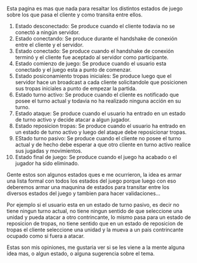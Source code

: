 Esta pagina es mas que nada para resaltar los distintos estados de juego sobre los que pasa el cliente y como transita entre ellos.

  1. Estado desconectado: Se produce cuando el cliente todavia no se conectó a ningún servidor.
  1. Estado conectando: Se produce durante el handshake de conexión entre el cliente y el servidor.
  1. Estado conectado: Se produce cuando el handshake de conexión terminó y el cliente fue aceptado al servidor como participante.
  1. Estado comienzo de juego: Se produce cuando el usuario esta conectado y el juego esta a punto de comenzar.
  1. Estado posiconamiento tropas iniciales: Se produce luego que el servidor hace un broadcast a cada cliente solicitandole que posicionen sus tropas iniciales a punto de empezar la partida.
  1. Estado turno activo: Se produce cuando el cliente es notificado que posee el turno actual y todavia no ha realizado ninguna acción en su turno.
  1. Estado ataque: Se produce cuando el usuario ha entrado en un estado de turno activo y decide atacar a algun jugador.
  1. Estado reposicion tropas: Se produce cuando el usuario ha entrado en un estado de turno activo y luego del ataque debe reposicionar tropas.
  1. EStado turno pasivo: Se produce cuando el cliente no posee el turno actual y de hecho debe esperar a que otro cliente en turno activo realice sus jugadas y movimientos.
  1. Estado final de juego: Se produce cuando el juego ha acabado o el jugador ha sido eliminado.

Gente estos son algunos estados ques e me ocurrieron, la idea es armar una lista formal con todos los estados del juego porque luego con eso deberemos armar una maqunina de estados para transitar entre los diversos estados del juego y tambien para hacer validaciones...

Por ejemplo si el usuario esta en un estado de turno pasivo, es decir no tiene ningun turno actual, no tiene ningun sentido de que seleccione una unidad y pueda atacar a otro contrincante, lo mismo pasa para un estado de reposicion de tropas, no tiene sentido que en un estado de reposicion de tropas el cliente seleccione una unidad y la mueva a un pais contrincante ocupado como si fuera a atacar.

Estas son mis opiniones, me gustaria ver si se les viene a la mente alguna idea mas, o algun estado, o alguna sugerencia sobre el tema.